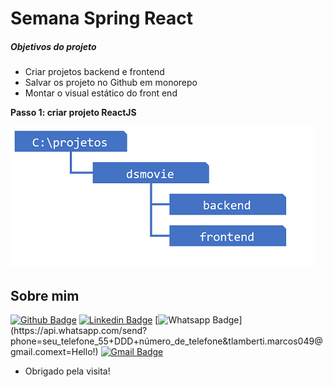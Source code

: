 # Semana Spring React 

##### Objetivos do projeto 

- Criar projetos backend e frontend
- Salvar os projeto no Github em monorepo
- Montar o visual estático do front end



**Passo 1: criar projeto ReactJS**

![PROJETO](https://github.com/LambertiMarcos/dsmovie/blob/main/informa%C3%A7%C3%B5es/images/projeto.png)

## Sobre mim

[![Github Badge](https://img.shields.io/badge/-Github-000?style=flat-square&logo=Github&logoColor=white&link=link_do_seu_perfil_no_github)](github.com/LambertiMarcos)
[![Linkedin Badge](https://img.shields.io/badge/-LinkedIn-blue?style=flat-square&logo=Linkedin&logoColor=white&link=linkedin.com/in/marcoslamberti)](link_do_seu_perfil_no_linkedin)
[![Whatsapp Badge](https://img.shields.io/badge/-Whatsapp-4CA143?style=flat-square&labelColor=4CA143&logo=whatsapp&logoColor=white&link=https://api.whatsapp.com/send?phone=seu_telefone_55+21+980945824&text=Hello!)](https://api.whatsapp.com/send?phone=seu_telefone_55+DDD+número_de_telefone&tlamberti.marcos049@gmail.comext=Hello!)
[![Gmail Badge](https://img.shields.io/badge/-Gmail-c14438?style=flat-square&logo=Gmail&logoColor=white&link=mailto:seu_email)](mailto:lamberti.marcos049@gmail.com)
 
- Obrigado pela visita! 
